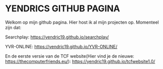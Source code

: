 # YENDRICS GITHUB PAGINA
Welkom op mijn github pagina.
Hier host ik al mijn projecten op.
Momenteel zijn dat:

Searchplay: https://yendric19.github.io/searchplay/

YVR-ONLINE: https://yendric19.github.io/YVR-ONLINE/

En de eerste versie van de TCF website(Hier vind je de nieuwe: https://thecomputerfriends.eu/): https://yendric19.github.io/tcfwebsite1.0/
